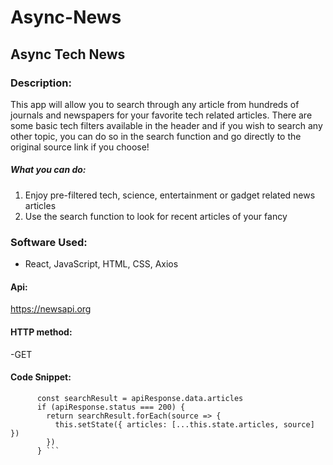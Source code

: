 # Async-News

## Async Tech News

### Description:

This app will allow you to search through any article from hundreds of journals and newspapers for your favorite tech related articles. There are some basic tech filters available in the header and if you wish to search any other topic, you can do so in the search function and go directly to the original source link if you choose!

##### What you can do:
1. Enjoy pre-filtered tech, science, entertainment or gadget related news articles 
2. Use the search function to look for recent articles of your fancy

### Software Used:
- React, JavaScript, HTML, CSS, Axios

#### Api:
https://newsapi.org

#### HTTP method:
-GET

#### Code Snippet:

```  const apiResponse = await axios.get(apiUrl);
      const searchResult = apiResponse.data.articles
      if (apiResponse.status === 200) {
        return searchResult.forEach(source => {
          this.setState({ articles: [...this.state.articles, source] })
        })
      } ```
